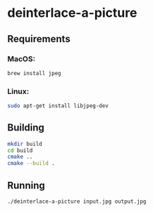 # deinterlace-a-picture
## Requirements
### MacOS:
```bash
brew install jpeg
```
### Linux:
```bash
sudo apt-get install libjpeg-dev
```
## Building
```bash
mkdir build
cd build
cmake ..
cmake --build .
```
## Running
```bash
./deinterlace-a-picture input.jpg output.jpg
```
